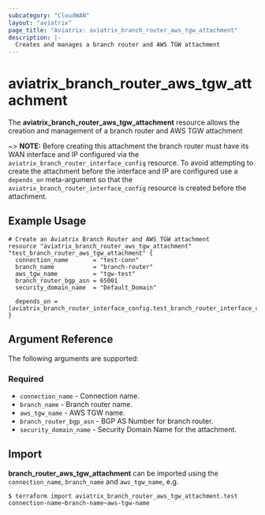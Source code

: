 ```yaml
---
subcategory: "CloudWAN"
layout: "aviatrix"
page_title: "Aviatrix: aviatrix_branch_router_aws_tgw_attachment"
description: |-
  Creates and manages a branch router and AWS TGW attachment
---
```


# aviatrix_branch_router_aws_tgw_attachment

The **aviatrix_branch_router_aws_tgw_attachment** resource allows the creation and management of a branch router and AWS TGW attachment

~> **NOTE:** Before creating this attachment the branch router must have its WAN interface and IP configured via the `aviatrix_branch_router_interface_config` resource. To avoid attempting to create the attachment before the interface and IP are configured use a `depends_on` meta-argument so that the `aviatrix_branch_router_interface_config` resource is created before the attachment.

## Example Usage

```hcl
# Create an Aviatrix Branch Router and AWS TGW attachment
resource "aviatrix_branch_router_aws_tgw_attachment" "test_branch_router_aws_tgw_attachment" {
  connection_name       = "test-conn"
  branch_name           = "branch-router"
  aws_tgw_name          = "tgw-test"
  branch_router_bgp_asn = 65001
  security_domain_name  = "Default_Domain"

  depends_on = [aviatrix_branch_router_interface_config.test_branch_router_interface_config]
}
```

## Argument Reference

The following arguments are supported:

### Required
* `connection_name` - Connection name.
* `branch_name` - Branch router name.
* `aws_tgw_name` - AWS TGW name.
* `branch_router_bgp_asn` - BGP AS Number for branch router.
* `security_domain_name` - Security Domain Name for the attachment.

## Import

**branch_router_aws_tgw_attachment** can be imported using the `connection_name`, `branch_name` and `aws_tgw_name`, e.g.

```
$ terraform import aviatrix_branch_router_aws_tgw_attachment.test connection-name~branch-name~aws-tgw-name
```
